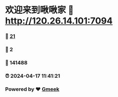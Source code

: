 # 欢迎来到啾啾家 :link: http://120.26.14.101:7094 
### :page_facing_up: [21](http://120.26.14.101:7094/tag.html) 
### :speech_balloon: 2 
### :hibiscus: 141488 
### :alarm_clock: 2024-04-17 11:41:21 
### Powered by :heart: [Gmeek](https://github.com/Meekdai/Gmeek)
